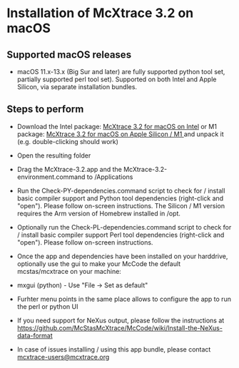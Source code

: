 # Installation of McXtrace 3.2 on macOS 

## Supported macOS releases
* macOS 11.x-13.x (Big Sur and later) are fully supported python tool set, partially
  supported perl tool set). Supported on both Intel and Apple Silicon,
  via separate installation bundles.

## Steps to perform

* Download the Intel package:
  [McXtrace 3.2 for macOS on Intel](https://download.mcxtrace.org/mcxtrace-3.2/mac/mcxtrace-mac_x86_64/mcxtrace-3.2_x86_64.tgz)
  or M1 package:
  [McXtrace 3.2 for macOS on Apple Silicon / M1 ](https://download.mcxtrace.org/mcxtrace-3.2/mac/mcxtrace-mac_arm64/mcxtrace-3.2_arm64.tgz)
  and unpack it (e.g. double-clicking should work)

* Open the resulting folder

* Drag the McXtrace-3.2.app and the McXtrace-3.2-environment.command to
/Applications

* Run the Check-PY-dependencies.command script to check for / install
  basic compiler support and  Python tool dependencies (right-click and "open"). Please follow
  on-screen instructions. The Silicon / M1 version requires the Arm
  version of Homebrew installed in /opt.

* Optionally run the Check-PL-dependencies.command script to check for
  / install basic compiler support  Perl tool dependencies (right-click and "open"). Please follow
  on-screen instructions.

* Once the app and dependencies have been installed on your harddrive, optionally use the gui to make your McCode
the default mcstas/mcxtrace on your machine:
 * mxgui    (python) - Use "File -> Set as default"
 * Furhter menu points in the same place allows to configure the app to run the perl or python UI

* If you need support for NeXus output, please follow the instructions at 
  https://github.com/McStasMcXtrace/McCode/wiki/Install-the-NeXus-data-format
* In case of issues installing / using this app bundle, please contact mcxtrace-users@mcxtrace.org
